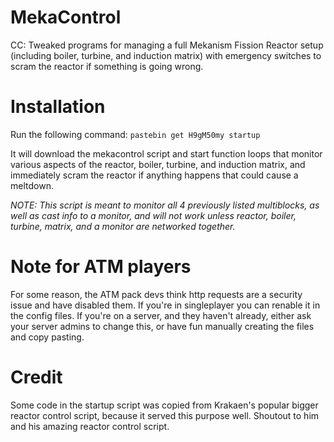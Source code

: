 # MekaControl
CC: Tweaked programs for managing a full Mekanism Fission Reactor setup (including boiler, turbine, and induction matrix) with emergency switches to scram the reactor if something is going wrong.

# Installation

Run the following command: `pastebin get H9gM50my startup`

It will download the mekacontrol script and start function loops that monitor various aspects of the reactor, boiler, turbine, and induction matrix, and immediately scram the reactor if anything happens that could cause a meltdown.

*NOTE: This script is meant to monitor all 4 previously listed multiblocks, as well as cast info to a monitor, and will not work unless reactor, boiler, turbine, matrix, and a monitor are networked together.*

# Note for ATM players
For some reason, the ATM pack devs think http requests are a security issue and have disabled them. If you're in singleplayer you can renable it in the config files. If you're on a server, and they haven't already, either ask your server admins to change this, or have fun manually creating the files and copy pasting.

# Credit
Some code in the startup script was copied from Krakaen's popular bigger reactor control script, because it served this purpose well. Shoutout to him and his amazing reactor control script.
